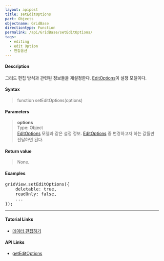 ```yaml
---
layout: apipost
title: setEditOptions
part: Objects
objectname: GridBase
directiontype: Function
permalink: /api/GridBase/setEditOptions/
tags:
  - editing
  - edit Option
  - 편집옵션
---
```



#### Description

 그리드 편집 방식과 관련된 정보들을 재설정한다. [EditOptions](/api/types/EditOptions/)이 설정 모델이다.

#### Syntax

> function setEditOptions(options)

#### Parameters

> **options**  
> Type: Object  
> [EditOptions](/api/types/EditOptions/) 모델과 같은 설정 정보. [EditOptions](/api/types/EditOptions/) 중 변경하고자 하는 값들만 전달하면 된다.    

#### Return value

> None.

#### Examples 

<pre class="prettyprint">
gridView.setEditOptions({
    deletable: true,
    readOnly: false,
    ...
});
</pre>

---

#### Tutorial Links
 
* [데이터 편집하기](/tutorial/a23/)

#### API Links

* [getEditOptions](/api/GridBase/getEditOptions) 